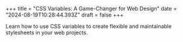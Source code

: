 +++
title = "CSS Variables: A Game-Changer for Web Design"
date = "2024-08-19T10:28:44.393Z"
draft = false
+++

  Learn how to use CSS variables to create flexible and maintainable stylesheets in your web projects.
        